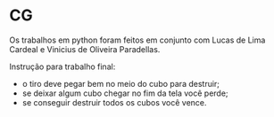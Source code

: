 # CG

Os trabalhos em python foram feitos em conjunto com Lucas de Lima Cardeal e Vinicius de Oliveira Paradellas.

Instrução para trabalho final:
- o tiro deve pegar bem no meio do cubo para destruir;
- se deixar algum cubo chegar no fim da tela você perde;
- se conseguir destruir todos os cubos você vence.
